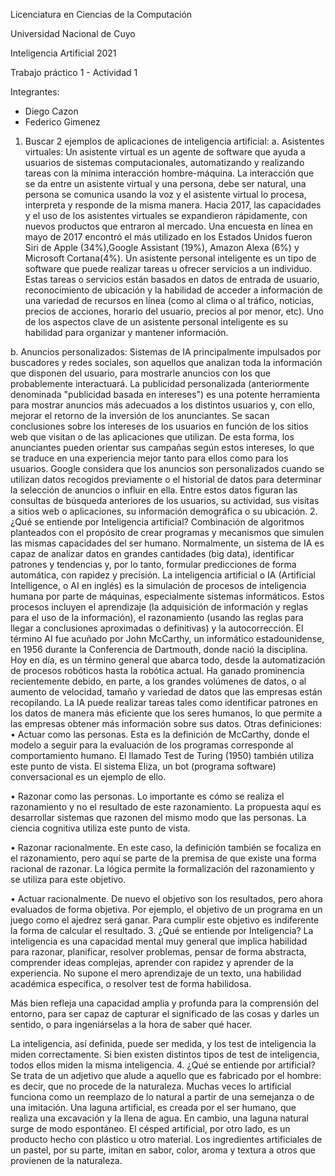 Licenciatura en Ciencias de la Computación

Universidad Nacional de Cuyo

Inteligencia Artificial 2021

Trabajo práctico 1 - Actividad 1

Integrantes: 
- Diego Cazon
- Federico Gimenez

1.	Buscar 2 ejemplos de aplicaciones de inteligencia artificial:
a.	Asistentes virtuales: Un asistente virtual es un agente de software que ayuda a usuarios de sistemas computacionales, automatizando y realizando tareas con la mínima interacción hombre-máquina. La interacción que se da entre un asistente virtual y una persona, debe ser natural, una persona se comunica usando la voz y el asistente virtual lo procesa, interpreta y responde de la misma manera. Hacia 2017, las capacidades y el uso de los asistentes virtuales se expandieron rápidamente, con nuevos productos que entraron al mercado. Una encuesta en línea en mayo de 2017 encontró el más utilizado en los Estados Unidos fueron Siri de Apple (34%),Google Assistant (19%), Amazon Alexa (6%) y Microsoft Cortana(4%).  Un asistente personal inteligente es un tipo de software que puede realizar tareas u ofrecer servicios a un individuo. Estas tareas o servicios están basados en datos de entrada de usuario, reconocimiento de ubicación y la habilidad de acceder a información de una variedad de recursos en línea (como al clima o al tráfico, noticias, precios de acciones, horario del usuario, precios al por menor, etc). Uno de los aspectos clave de un asistente personal inteligente es su habilidad para organizar y mantener información.

b.	Anuncios personalizados: Sistemas de IA principalmente impulsados por buscadores y redes sociales, son aquellos que analizan toda la información que disponen del usuario, para mostrarle anuncios con los que probablemente interactuará. La publicidad personalizada (anteriormente denominada "publicidad basada en intereses") es una potente herramienta para mostrar anuncios más adecuados a los distintos usuarios y, con ello, mejorar el retorno de la inversión de los anunciantes. Se sacan conclusiones sobre los intereses de los usuarios en función de los sitios web que visitan o de las aplicaciones que utilizan. De esta forma, los anunciantes pueden orientar sus campañas según estos intereses, lo que se traduce en una experiencia mejor tanto para ellos como para los usuarios. Google considera que los anuncios son personalizados cuando se utilizan datos recogidos previamente o el historial de datos para determinar la selección de anuncios o influir en ella. Entre estos datos figuran las consultas de búsqueda anteriores de los usuarios, su actividad, sus visitas a sitios web o aplicaciones, su información demográfica o su ubicación.
2.	¿Qué se entiende por Inteligencia artificial?
Combinación de algoritmos planteados con el propósito de crear programas y mecanismos que simulen las mismas capacidades del ser humano. Normalmente, un sistema de IA es capaz de analizar datos en grandes cantidades (big data), identificar patrones y tendencias y, por lo tanto, formular predicciones de forma automática, con rapidez y precisión.
La inteligencia artificial o IA (Artificial Intelligence, o AI en inglés) es la simulación de procesos de inteligencia humana por parte de máquinas, especialmente sistemas informáticos. Estos procesos incluyen el aprendizaje (la adquisición de información y reglas para el uso de la información), el razonamiento (usando las reglas para llegar a conclusiones aproximadas o definitivas) y la autocorrección. El término AI fue acuñado por John McCarthy, un informático estadounidense, en 1956 durante la Conferencia de Dartmouth, donde nació la disciplina. Hoy en día, es un término general que abarca todo, desde la automatización de procesos robóticos hasta la robótica actual. Ha ganado prominencia recientemente debido, en parte, a los grandes volúmenes de datos, o al aumento de velocidad, tamaño y variedad de datos que las empresas están recopilando. La IA puede realizar tareas tales como identificar patrones en los datos de manera más eficiente que los seres humanos, lo que permite a las empresas obtener más información sobre sus datos.
Otras definiciones:
•	Actuar como las personas. Esta es la definición de McCarthy, donde el modelo a seguir para la evaluación de los programas corresponde al comportamiento humano. El llamado Test de Turing (1950) también utiliza este punto de vista. El sistema Eliza, un bot (programa software) conversacional es un ejemplo de ello.

•	Razonar como las personas. Lo importante es cómo se realiza el razonamiento y no el resultado de este razonamiento. La propuesta aquí es desarrollar sistemas que razonen del mismo modo que las personas. La ciencia cognitiva utiliza este punto de vista.

•	Razonar racionalmente. En este caso, la definición también se focaliza en el razonamiento, pero aquí se parte de la premisa de que existe una forma racional de razonar. La lógica permite la formalización del razonamiento y se utiliza para este objetivo.

•	Actuar racionalmente. De nuevo el objetivo son los resultados, pero ahora evaluados de forma objetiva. Por ejemplo, el objetivo de un programa en un juego como el ajedrez será ganar. Para cumplir este objetivo es indiferente la forma de calcular el resultado.
3.	¿Qué se entiende por Inteligencia?
La inteligencia es una capacidad mental muy general que implica habilidad para razonar, planificar, resolver problemas, pensar de forma abstracta, comprender ideas complejas, aprender con rapidez y aprender de la experiencia.
No supone el mero aprendizaje de un texto, una habilidad académica específica, o resolver test de forma habilidosa.

Más bien refleja una capacidad amplia y profunda para la comprensión del entorno, para ser capaz de capturar el significado de las cosas y darles un sentido, o para ingeniárselas a la hora de saber qué hacer.

La inteligencia, así definida, puede ser medida, y los test de inteligencia la miden correctamente. Si bien existen distintos tipos de test de inteligencia, todos ellos miden la misma inteligencia.
4.	¿Qué se entiende por artificial? 
Se trata de un adjetivo que alude a aquello que es fabricado por el hombre: es decir, que no procede de la naturaleza. Muchas veces lo artificial funciona como un reemplazo de lo natural a partir de una semejanza o de una imitación. Una laguna artificial, es creada por el ser humano, que realiza una excavación y la llena de agua. En cambio, una laguna natural surge de modo espontáneo. El césped artificial, por otro lado, es un producto hecho con plástico u otro material. Los ingredientes artificiales de un pastel, por su parte, imitan en sabor, color, aroma y textura a otros que provienen de la naturaleza.


